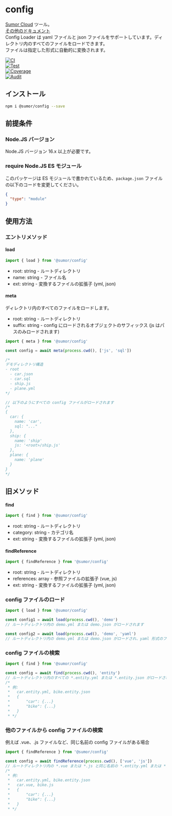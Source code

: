 # config

[Sumor Cloud](https://sumor.cloud) ツール。  
[その他のドキュメント](https://sumor.cloud/config)  
Config Loader は yaml ファイルと json ファイルをサポートしています。ディレクトリ内のすべてのファイルをロードできます。  
ファイルは指定した形式に自動的に変換されます。

[![CI](https://github.com/sumor-cloud/config/actions/workflows/ci.yml/badge.svg)](https://github.com/sumor-cloud/config/actions/workflows/ci.yml)  
[![Test](https://github.com/sumor-cloud/config/actions/workflows/ut.yml/badge.svg)](https://github.com/sumor-cloud/config/actions/workflows/ut.yml)  
[![Coverage](https://github.com/sumor-cloud/config/actions/workflows/coverage.yml/badge.svg)](https://github.com/sumor-cloud/config/actions/workflows/coverage.yml)  
[![Audit](https://github.com/sumor-cloud/config/actions/workflows/audit.yml/badge.svg)](https://github.com/sumor-cloud/config/actions/workflows/audit.yml)

## インストール

```bash
npm i @sumor/config --save
```

## 前提条件

### Node.JS バージョン

Node.JS バージョン 16.x 以上が必要です。

### require Node.JS ES モジュール

このパッケージは ES モジュールで書かれているため、`package.json` ファイルの以下のコードを変更してください。

```json
{
  "type": "module"
}
```

## 使用方法

### エントリメソッド

#### load

```js
import { load } from '@sumor/config'
```

- root: string - ルートディレクトリ
- name: string - ファイル名
- ext: string - 変換するファイルの拡張子 (yml, json)

#### meta

ディレクトリ内のすべてのファイルをロードします。

- root: string - ルートディレクトリ
- suffix: string - config にロードされるオブジェクトのサフィックス (js はパスのみロードされます)

```js
import { meta } from '@sumor/config'

const config = await meta(process.cwd(), ['js', 'sql'])

/*
デモディレクトリ構造
- root
  - car.json
  - car.sql
  - ship.js
  - plane.yml
*/

// 以下のようにすべての config ファイルがロードされます
/*
{
  car: {
    name: 'car',
    sql: "..."
  },
  ship: {
    name: 'ship'
    js: '<root>/ship.js'
  },
  plane: {
    name: 'plane'
  }
}
*/
```

## 旧メソッド

#### find

```js
import { find } from '@sumor/config'
```

- root: string - ルートディレクトリ
- category: string - カテゴリ名
- ext: string - 変換するファイルの拡張子 (yml, json)

#### findReference

```js
import { findReference } from '@sumor/config'
```

- root: string - ルートディレクトリ
- references: array - 参照ファイルの拡張子 (vue, js)
- ext: string - 変換するファイルの拡張子 (yml, json)

### config ファイルのロード

```javascript
import { load } from '@sumor/config'

const config1 = await load(process.cwd(), 'demo')
// ルートディレクトリ内の demo.yml または demo.json がロードされます

const config2 = await load(process.cwd(), 'demo', 'yaml')
// ルートディレクトリ内の demo.yml または demo.json がロードされ、yaml 形式のファイルに変換されます
```

### config ファイルの検索

```javascript
import { find } from '@sumor/config'

const config = await find(process.cwd(), 'entity')
// ルートディレクトリ内のすべての *.entity.yml または *.entity.json がロードされます
/*
 * 例:
 *   car.entity.yml, bike.entity.json
 *   {
 *       "car": {...}
 *       "bike": {...}
 *   }
 * */
```

### 他のファイルから config ファイルの検索

例えば .vue、.js ファイルなど、同じ名前の config ファイルがある場合

```javascript
import { findReference } from '@sumor/config'

const config = await findReference(process.cwd(), ['vue', 'js'])
// ルートディレクトリ内の *.vue または *.js と同じ名前の *.entity.yml または *.entity.json がすべてロードされます
/*
 * 例:
 *   car.entity.yml, bike.entity.json
 *   car.vue, bike.js
 *   {
 *       "car": {...}
 *       "bike": {...}
 *   }
 * */
```